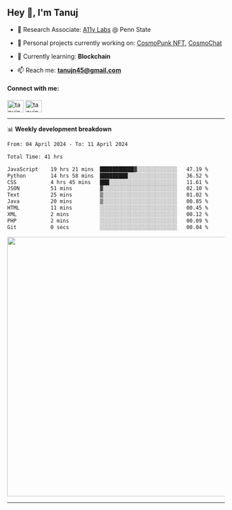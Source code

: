 <h2>Hey 👋, I'm Tanuj</h2>

- 🔬 Research Associate: [A11y Labs](https://a11y.ist.psu.edu/) @ Penn State 

- 🔭 Personal projects currently working on: [CosmoPunk NFT](https://github.com/tanujn45/CosmoNFT), [CosmoChat](https://github.com/tanujn45/CosmoChat)

- 🌱 Currently learning: **Blockchain**

- 📫 Reach me: **tanujn45@gmail.com**

<h4 align="left">Connect with me:</h4>
<p align="left">
<a href="https://twitter.com/tanujn45" target="blank"><img align="center" src="https://raw.githubusercontent.com/rahuldkjain/github-profile-readme-generator/master/src/images/icons/Social/twitter.svg" alt="tanujn45" height="28" width="38" /></a>
<a href="https://linkedin.com/in/tanujn45" target="blank"><img align="center" src="https://raw.githubusercontent.com/rahuldkjain/github-profile-readme-generator/master/src/images/icons/Social/linked-in-alt.svg" alt="tanujn45" height="28" width="38" /></a>
</p>

-------

📊 **Weekly development breakdown**
<!--START_SECTION:waka-->

```txt
From: 04 April 2024 - To: 11 April 2024

Total Time: 41 hrs

JavaScript    19 hrs 21 mins  ███████████▓░░░░░░░░░░░░░   47.19 %
Python        14 hrs 58 mins  █████████░░░░░░░░░░░░░░░░   36.52 %
CSS           4 hrs 45 mins   ███░░░░░░░░░░░░░░░░░░░░░░   11.61 %
JSON          51 mins         ▓░░░░░░░░░░░░░░░░░░░░░░░░   02.10 %
Text          25 mins         ▒░░░░░░░░░░░░░░░░░░░░░░░░   01.02 %
Java          20 mins         ▒░░░░░░░░░░░░░░░░░░░░░░░░   00.85 %
HTML          11 mins         ░░░░░░░░░░░░░░░░░░░░░░░░░   00.45 %
XML           2 mins          ░░░░░░░░░░░░░░░░░░░░░░░░░   00.12 %
PHP           2 mins          ░░░░░░░░░░░░░░░░░░░░░░░░░   00.09 %
Git           0 secs          ░░░░░░░░░░░░░░░░░░░░░░░░░   00.04 %
```

<!--END_SECTION:waka-->

<img src="https://wakatime.com/share/@018e9abd-1aa4-4aa6-9db7-5ca3b999e810/4650b67a-98aa-46b4-b598-3d8a2451f0df.svg" width="600"/>

-------
